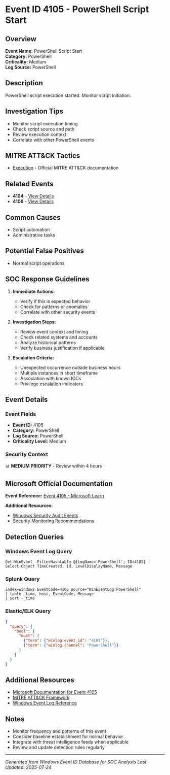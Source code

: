 # Event ID 4105 - PowerShell Script Start

## Overview
**Event Name:** PowerShell Script Start  
**Category:** PowerShell  
**Criticality:** Medium  
**Log Source:** PowerShell  

## Description
PowerShell script execution started. Monitor script initiation.

## Investigation Tips
- Monitor script execution timing
- Check script source and path
- Review execution context
- Correlate with other PowerShell events

## MITRE ATT&CK Tactics
- [Execution](https://attack.mitre.org/tactics/TA0002/) - Official MITRE ATT&CK documentation

## Related Events
- **4104** - [View Details](4104.md)
- **4106** - [View Details](4106.md)

## Common Causes
- Script automation
- Administrative tasks

## Potential False Positives
- Normal script operations

## SOC Response Guidelines
1. **Immediate Actions:**
   - Verify if this is expected behavior
   - Check for patterns or anomalies
   - Correlate with other security events

2. **Investigation Steps:**
   - Review event context and timing
   - Check related systems and accounts
   - Analyze historical patterns
   - Verify business justification if applicable

3. **Escalation Criteria:**
   - Unexpected occurrence outside business hours
   - Multiple instances in short timeframe
   - Association with known IOCs
   - Privilege escalation indicators

## Event Details

### Event Fields
- **Event ID:** 4105
- **Category:** PowerShell
- **Log Source:** PowerShell
- **Criticality Level:** Medium

### Security Context
📊 **MEDIUM PRIORITY** - Review within 4 hours

## Microsoft Official Documentation
**Event Reference:** [Event 4105 - Microsoft Learn](https://learn.microsoft.com/en-us/windows/security/threat-protection/auditing/audit-events)

**Additional Resources:**
- [Windows Security Audit Events](https://learn.microsoft.com/en-us/windows/security/threat-protection/auditing/audit-events)
- [Security Monitoring Recommendations](https://learn.microsoft.com/en-us/windows-server/identity/ad-ds/plan/appendix-l--events-to-monitor)

## Detection Queries

### Windows Event Log Query
```
Get-WinEvent -FilterHashtable @{LogName='PowerShell'; ID=4105} | Select-Object TimeCreated, Id, LevelDisplayName, Message
```

### Splunk Query
```spl
index=windows EventCode=4105 source="WinEventLog:PowerShell"
| table _time, host, EventCode, Message
| sort -_time
```

### Elastic/ELK Query
```json
{
  "query": {
    "bool": {
      "must": [
        {"term": {"winlog.event_id": "4105"}},
        {"term": {"winlog.channel": "PowerShell"}}
      ]
    }
  }
}
```

## Additional Resources
- [Microsoft Documentation for Event 4105](https://docs.microsoft.com/en-us/windows/security/threat-protection/auditing/event-4105)
- [MITRE ATT&CK Framework](https://attack.mitre.org/)
- [Windows Event Log Reference](https://docs.microsoft.com/en-us/windows/win32/eventlog/event-logging)

## Notes
- Monitor frequency and patterns of this event
- Consider baseline establishment for normal behavior
- Integrate with threat intelligence feeds when applicable
- Review and update detection rules regularly

---
*Generated from Windows Event ID Database for SOC Analysts*
*Last Updated: 2025-07-24*